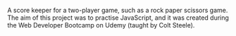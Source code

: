 A score keeper for a two-player game, such as a rock paper scissors game. The aim of this project was to practise JavaScript, and it was created during the Web Developer Bootcamp on Udemy (taught by Colt Steele).
